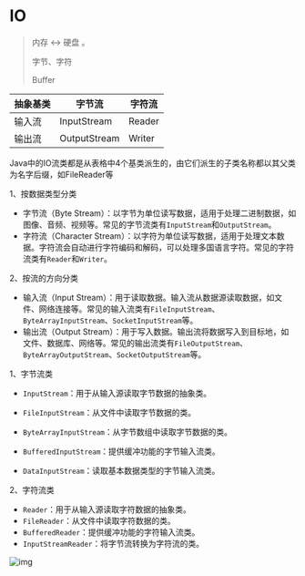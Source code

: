 # IO

>内存 <-> 硬盘 。
>
>字节、字符
>
>Buffer



| 抽象基类 | 字节流       | 字符流 |
| -------- | ------------ | ------ |
| 输入流   | InputStream  | Reader |
| 输出流   | OutputStream | Writer |

Java中的IO流类都是从表格中4个基类派生的，由它们派生的子类名称都以其父类为名字后缀，如FileReader等



1、按数据类型分类

- 字节流（Byte Stream）：以字节为单位读写数据，适用于处理二进制数据，如图像、音频、视频等。常见的字节流类有`InputStream`和`OutputStream`。
- 字符流（Character Stream）：以字符为单位读写数据，适用于处理文本数据。字符流会自动进行字符编码和解码，可以处理多国语言字符。常见的字符流类有`Reader`和`Writer`。

2、按流的方向分类

- 输入流（Input Stream）：用于读取数据。输入流从数据源读取数据，如文件、网络连接等。常见的输入流类有`FileInputStream`、`ByteArrayInputStream`、`SocketInputStream`等。
- 输出流（Output Stream）：用于写入数据。输出流将数据写入到目标地，如文件、数据库、网络等。常见的输出流类有`FileOutputStream`、`ByteArrayOutputStream`、`SocketOutputStream`等。



1、字节流类

- `InputStream`：用于从输入源读取字节数据的抽象类。

- `FileInputStream`：从文件中读取字节数据的类。

- `ByteArrayInputStream`：从字节数组中读取字节数据的类。

- `BufferedInputStream`：提供缓冲功能的字节输入流类。

- `DataInputStream`：读取基本数据类型的字节输入流类。


2、字符流类

- `Reader`：用于从输入源读取字符数据的抽象类。
- `FileReader`：从文件中读取字符数据的类。
- `BufferedReader`：提供缓冲功能的字符输入流类。
- `InputStreamReader`：将字节流转换为字符流的类。



![img](https://cdn.jsdelivr.net/gh/wang-jie-2020/images/41e190a5dd434f45a023d73faae93494.jpeg)







